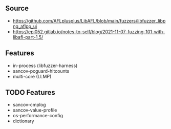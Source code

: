 ## Source

- https://github.com/AFLplusplus/LibAFL/blob/main/fuzzers/libfuzzer_libpng_aflpp_ui
- https://epi052.gitlab.io/notes-to-self/blog/2021-11-07-fuzzing-101-with-libafl-part-1.5/

## Features

- in-process (libfuzzer-harness)
- sancov-pcguard-hitcounts
- multi-core (LLMP)

## TODO Features

- sancov-cmplog
- sancov-value-profile
- os-performance-config
- dictionary